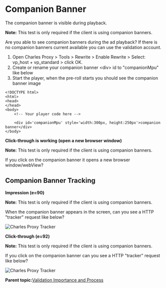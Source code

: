 # Companion Banner

The companion banner is visible during playback.

**Note:** This test is only required if the client is using companion banners.

Are you able to see companion banners during the ad playback? If there is no companion banners current available you can use the validation account.

1.  Open Charles Proxy \> Tools \> Rewrite \> Enable Rewrite \> Select: vp\_host + vp\_standard \> click OK.
2.  Create or rename your companion banner <div\> id to "companionMpu" like below
3.  Start the player, when the pre-roll starts you should see the companion banner image

```
<!DOCTYPE html>
<html>
<head>
</head>
<body>
    <!-- Your player code here -->

    <div id='companionMpu' style='width:300px, height:250px'>companion banner</div>
</body>
```

**Click-through is working \(open a new browser window\)**

**Note:** This test is only required if the client is using companion banners.

If you click on the companion banner it opens a new browser window/webView?

## Companion Banner Tracking

**Impression \(e=90\)**

**Note:** This test is only required if the client is using companion banners.

When the companion banner appears in the screen, can you see a HTTP "tracker" request like below?

![Charles Proxy Tracker](../../image/event_code90.png)

**Click-through \(e=92\)**

**Note:** This test is only required if the client is using companion banners.

If you click on the companion banner can you see a HTTP "tracker" request like below?

![Charles Proxy Tracker](../../image/event_code92.png)

**Parent topic:**[Validation Importance and Process](../../../oadtech/ad_serving/dg/validation_importance_process.md)

